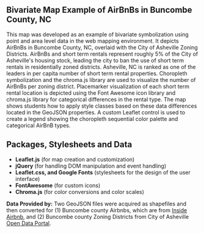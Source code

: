 ## Bivariate Map Example of AirBnBs in Buncombe County, NC

This map was developed as an example of bivariate symbolization using point and area level data in the web mapping environment. It depicts AirBnBs in Buncombe County, NC, overlaid with the City of Asheville Zoning Districts. AirBnBs and short term rentals represent roughly 5% of the City of Asheville's housing stock, leading the city to ban the use of short term rentals in residentially zoned districts. Asheville, NC is ranked as one of the leaders in per capita number of short term rental properties. Choropleth symbolization and the chroma.js library are used to visualize the number of AirBnBs per zoning district. Placemarker visualization of each short term rental location is depicted using the Font Awesome icon library and chroma.js library for categorical differences in the rental type. The map shows students how to apply style classes based on these data differences located in the GeoJSON properties. A custom Leaflet control is used to create a legend showing the choropleth sequential color palette and categorical AirBnB types.

## Packages, Stylesheets and Data 
- **Leaflet.js** (for map creation and customization)
- **jQuery** (for handling DOM manipulation and event handling)
- **Leaflet.css, and Google Fonts** (stylesheets for the design of the user interface)
- **FontAwesome** (for custom icons)
- **Chroma.js** (for color conversions and color scales)

**Data Provided by:** 
Two GeoJSON files were acquired as shapefiles and then converted for (1) Buncombe county Airbnbs, which are from [Inside Airbnb](insideairbnb.com), and (2) Buncombe county Zoning Districts from City of Asheville [Open Data Portal](https://data-avl.opendata.arcgis.com/).
